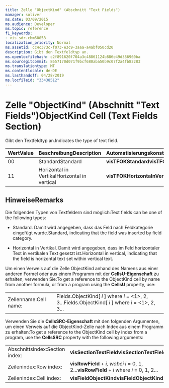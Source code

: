 ```yaml
---
title: Zelle "ObjectKind" (Abschnitt "Text Fields")
manager: soliver
ms.date: 03/09/2015
ms.audience: Developer
ms.topic: reference
f1_keywords:
- vis_sdr.chm60058
localization_priority: Normal
ms.assetid: cc4c373c-f073-e3c9-3aaa-a4abf050cd20
description: Gibt den Textfeldtyp an.
ms.openlocfilehash: c2f891620f704a3c48861124b886e49d356960ba
ms.sourcegitcommit: 8657170d071f9bcf680aba50b9c07f2a4fb82283
ms.translationtype: MT
ms.contentlocale: de-DE
ms.lasthandoff: 04/28/2019
ms.locfileid: "33438512"
---
```

# <a name="objectkind-cell-text-fields-section"></a><span data-ttu-id="b7a93-103">Zelle "ObjectKind" (Abschnitt "Text Fields")</span><span class="sxs-lookup"><span data-stu-id="b7a93-103">ObjectKind Cell (Text Fields Section)</span></span>

<span data-ttu-id="b7a93-104">Gibt den Textfeldtyp an.</span><span class="sxs-lookup"><span data-stu-id="b7a93-104">Indicates the type of text field.</span></span>
  
|<span data-ttu-id="b7a93-105">**Wert**</span><span class="sxs-lookup"><span data-stu-id="b7a93-105">**Value**</span></span>|<span data-ttu-id="b7a93-106">**Beschreibung**</span><span class="sxs-lookup"><span data-stu-id="b7a93-106">**Description**</span></span>|<span data-ttu-id="b7a93-107">**Automatisierungskonstante**</span><span class="sxs-lookup"><span data-stu-id="b7a93-107">**Automation constant**</span></span>|
|:-----|:-----|:-----|
| <span data-ttu-id="b7a93-108">0</span><span class="sxs-lookup"><span data-stu-id="b7a93-108">0</span></span>  <br/> | <span data-ttu-id="b7a93-109">Standard</span><span class="sxs-lookup"><span data-stu-id="b7a93-109">Standard</span></span>  <br/> |<span data-ttu-id="b7a93-110">**visTFOKStandard**</span><span class="sxs-lookup"><span data-stu-id="b7a93-110">**visTFOKStandard**</span></span> <br/> |
| <span data-ttu-id="b7a93-111">1</span><span class="sxs-lookup"><span data-stu-id="b7a93-111">1</span></span>  <br/> |<span data-ttu-id="b7a93-112">Horizontal in Vertikal</span><span class="sxs-lookup"><span data-stu-id="b7a93-112">Horizontal in vertical</span></span>  <br/> |<span data-ttu-id="b7a93-113">**visTFOKHorizontaInVertical**</span><span class="sxs-lookup"><span data-stu-id="b7a93-113">**visTFOKHorizontaInVertical**</span></span> <br/> |
   
## <a name="remarks"></a><span data-ttu-id="b7a93-114">Hinweise</span><span class="sxs-lookup"><span data-stu-id="b7a93-114">Remarks</span></span>

<span data-ttu-id="b7a93-115">Die folgenden Typen von Textfeldern sind möglich:</span><span class="sxs-lookup"><span data-stu-id="b7a93-115">Text fields can be one of the following types:</span></span>
  
- <span data-ttu-id="b7a93-116">Standard. Damit wird angegeben, dass das Feld nach Feldkategorie eingefügt wurde.</span><span class="sxs-lookup"><span data-stu-id="b7a93-116">Standard, indicating that the field was inserted by field category.</span></span>
    
- <span data-ttu-id="b7a93-117">Horizontal in Vertikal. Damit wird angegeben, dass im Feld horizontaler Text in vertikalen Text gesetzt ist.</span><span class="sxs-lookup"><span data-stu-id="b7a93-117">Horizontal in vertical, indicating that the field is horizontal text set within vertical text.</span></span>
    
<span data-ttu-id="b7a93-118">Um einen Verweis auf die Zelle ObjectKind anhand des Namens aus einer anderen Formel oder aus einem Programm mit der **CellsU-Eigenschaft** zu erhalten, verwenden Sie:</span><span class="sxs-lookup"><span data-stu-id="b7a93-118">To get a reference to the ObjectKind cell by name from another formula, or from a program using the **CellsU** property, use:</span></span> 
  
|||
|:-----|:-----|
| <span data-ttu-id="b7a93-119">Zellenname:</span><span class="sxs-lookup"><span data-stu-id="b7a93-119">Cell name:</span></span>  <br/> | <span data-ttu-id="b7a93-120">Fields.ObjectKind[  *i*  ] where  *i*  = <1>, 2, 3...</span><span class="sxs-lookup"><span data-stu-id="b7a93-120">Fields.ObjectKind[  *i*  ]            where  *i*  = <1>, 2, 3...</span></span>  <br/> |
   
<span data-ttu-id="b7a93-121">Verwenden Sie die **CellsSRC-Eigenschaft** mit den folgenden Argumenten, um einen Verweis auf die ObjectKind-Zelle nach Index aus einem Programm zu erhalten:</span><span class="sxs-lookup"><span data-stu-id="b7a93-121">To get a reference to the ObjectKind cell by index from a program, use the **CellsSRC** property with the following arguments:</span></span> 
  
|||
|:-----|:-----|
| <span data-ttu-id="b7a93-122">Abschnittsindex:</span><span class="sxs-lookup"><span data-stu-id="b7a93-122">Section index:</span></span>  <br/> |<span data-ttu-id="b7a93-123">**visSectionTextField**</span><span class="sxs-lookup"><span data-stu-id="b7a93-123">**visSectionTextField**</span></span> <br/> |
| <span data-ttu-id="b7a93-124">Zeilenindex:</span><span class="sxs-lookup"><span data-stu-id="b7a93-124">Row index:</span></span>  <br/> |<span data-ttu-id="b7a93-125">**visRowField**  +   *i,* *wobei i* = 0, 1, 2...</span><span class="sxs-lookup"><span data-stu-id="b7a93-125">**visRowField** +  *i*            where  *i*  = 0, 1, 2...</span></span>  <br/> |
| <span data-ttu-id="b7a93-126">Zeilenindex:</span><span class="sxs-lookup"><span data-stu-id="b7a93-126">Cell index:</span></span>  <br/> |<span data-ttu-id="b7a93-127">**visFieldObjectKind**</span><span class="sxs-lookup"><span data-stu-id="b7a93-127">**visFieldObjectKind**</span></span> <br/> |
   

